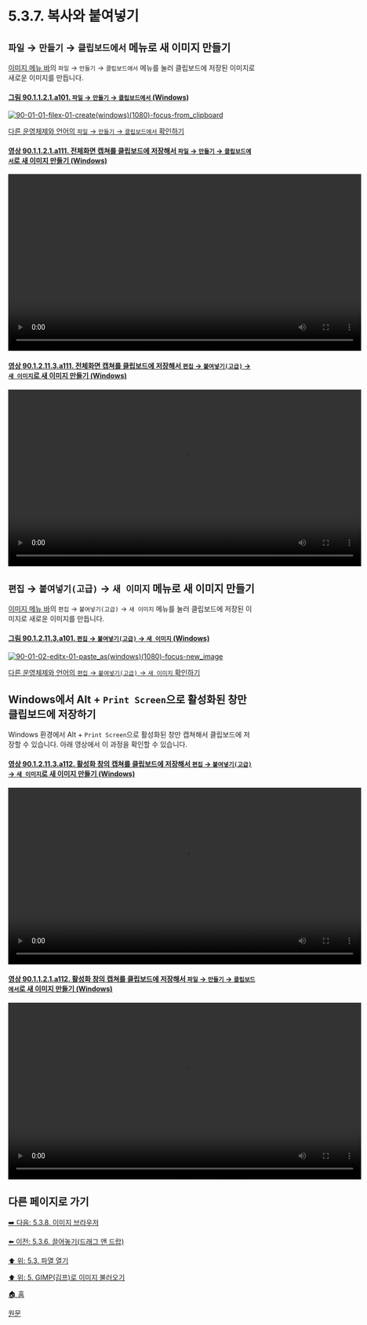 # 5.3.7. 복사와 붙여넣기
## `파일` → `만들기` → `클립보드에서` 메뉴로 새 이미지 만들기
[이미지 메뉴 바](./90-01-00-image-menu-bar.md)의 `파일` → `만들기` → `클립보드에서` 메뉴를 눌러 클립보드에 저장된 이미지로 새로운 이미지를 만듭니다.

#### [그림 90.1.1.2.1.a101. `파일` → `만들기` → `클립보드에서` (Windows)](https://wonder13662.github.io/gimp/2.10.36_ko/90-01-01-filex-02-createx-01-from_clipboard.html#%EA%B7%B8%EB%A6%BC-901121a101-%ED%8C%8C%EC%9D%BC--%EB%A7%8C%EB%93%A4%EA%B8%B0--%ED%81%B4%EB%A6%BD%EB%B3%B4%EB%93%9C%EC%97%90%EC%84%9C-windows)
[![90-01-01-filex-01-create(windows)(1080)-focus-from_clipboard](https://github.com/wonder13662/gimp/assets/15767104/6778a8af-f31a-452c-8b6b-a6f178c7bfcf)](https://wonder13662.github.io/gimp/2.10.36_ko/90-01-01-filex-02-createx-01-from_clipboard.html#%EA%B7%B8%EB%A6%BC-901121a101-%ED%8C%8C%EC%9D%BC--%EB%A7%8C%EB%93%A4%EA%B8%B0--%ED%81%B4%EB%A6%BD%EB%B3%B4%EB%93%9C%EC%97%90%EC%84%9C-windows)

[다른 운영체제와 언어의 `파일` → `만들기` → `클립보드에서` 확인하기](./90-01-01-filex-02-createx-01-from_clipboard.md)

#### [영상 90.1.1.2.1.a111. 전체화면 캡쳐를 클립보드에 저장해서 `파일` → `만들기` → `클립보드에서`로 새 이미지 만들기  (Windows)](https://wonder13662.github.io/gimp/2.10.36_ko/90-01-01-filex-02-createx-01-from_clipboard.html#%EC%98%81%EC%83%81-901121a111-%EC%A0%84%EC%B2%B4%ED%99%94%EB%A9%B4-%EC%BA%A1%EC%B3%90%EB%A5%BC-%ED%81%B4%EB%A6%BD%EB%B3%B4%EB%93%9C%EC%97%90-%EC%A0%80%EC%9E%A5%ED%95%B4%EC%84%9C-%ED%8C%8C%EC%9D%BC--%EB%A7%8C%EB%93%A4%EA%B8%B0--%ED%81%B4%EB%A6%BD%EB%B3%B4%EB%93%9C%EC%97%90%EC%84%9C%EB%A1%9C-%EC%83%88-%EC%9D%B4%EB%AF%B8%EC%A7%80-%EB%A7%8C%EB%93%A4%EA%B8%B0--windows)
<video controls="controls" width="720" src="https://github.com/wonder13662/gimp/assets/15767104/39d15a61-bd64-4bb8-a980-41207100f4f3"></video>

#### [영상 90.1.2.11.3.a111. 전체화면 캡쳐를 클립보드에 저장해서 `편집` → `붙여넣기(고급)` → `새 이미지`로 새 이미지 만들기 (Windows)](https://wonder13662.github.io/gimp/2.10.36_ko/90-01-02-editx-11-paste_asx-03-new_image.html#%EC%98%81%EC%83%81-9012113a111-%EC%A0%84%EC%B2%B4%ED%99%94%EB%A9%B4-%EC%BA%A1%EC%B3%90%EB%A5%BC-%ED%81%B4%EB%A6%BD%EB%B3%B4%EB%93%9C%EC%97%90-%EC%A0%80%EC%9E%A5%ED%95%B4%EC%84%9C-%ED%8E%B8%EC%A7%91--%EB%B6%99%EC%97%AC%EB%84%A3%EA%B8%B0%EA%B3%A0%EA%B8%89--%EC%83%88-%EC%9D%B4%EB%AF%B8%EC%A7%80%EB%A1%9C-%EC%83%88-%EC%9D%B4%EB%AF%B8%EC%A7%80-%EB%A7%8C%EB%93%A4%EA%B8%B0-windows)
<video controls="controls" width="720" src="https://github.com/wonder13662/gimp/assets/15767104/43c58bd8-aecd-4bb0-804e-459532ad2f88"></video>

## `편집` → `붙여넣기(고급)` → `새 이미지` 메뉴로 새 이미지 만들기
[이미지 메뉴 바](./90-01-00-image-menu-bar.md)의 `편집` → `붙여넣기(고급)` → `새 이미지` 메뉴를 눌러 클립보드에 저장된 이미지로 새로운 이미지를 만듭니다.

#### [그림 90.1.2.11.3.a101. `편집` → `붙여넣기(고급)` → `새 이미지` (Windows)](https://wonder13662.github.io/gimp/2.10.36_ko/90-01-02-editx-11-paste_asx-03-new_image.html#%EA%B7%B8%EB%A6%BC-9012113a101-%ED%8E%B8%EC%A7%91--%EB%B6%99%EC%97%AC%EB%84%A3%EA%B8%B0%EA%B3%A0%EA%B8%89--%EC%83%88-%EC%9D%B4%EB%AF%B8%EC%A7%80-windows)
[![90-01-02-editx-01-paste_as(windows)(1080)-focus-new_image](https://github.com/wonder13662/gimp/assets/15767104/df554206-b47d-4f48-ab03-03e3202bb3be)](https://wonder13662.github.io/gimp/2.10.36_ko/90-01-02-editx-11-paste_asx-03-new_image.html#%EA%B7%B8%EB%A6%BC-9012113a101-%ED%8E%B8%EC%A7%91--%EB%B6%99%EC%97%AC%EB%84%A3%EA%B8%B0%EA%B3%A0%EA%B8%89--%EC%83%88-%EC%9D%B4%EB%AF%B8%EC%A7%80-windows)

[다른 운영체제와 언어의 `편집` → `붙여넣기(고급)` → `새 이미지` 확인하기](./90-01-02-editx-11-paste_asx-03-new_image.md)

## Windows에서 Alt + `Print Screen`으로 활성화된 창만 클립보드에 저장하기
Windows 환경에서 Alt + `Print Screen`으로 활성화된 창만 캡쳐해서 클립보드에 저장할 수 있습니다. 아래 영상에서 이 과정을 확인할 수 있습니다.

#### [영상 90.1.2.11.3.a112. 활성화 창의 캡쳐를 클립보드에 저장해서 `편집` → `붙여넣기(고급)` → `새 이미지`로 새 이미지 만들기 (Windows)](https://wonder13662.github.io/gimp/2.10.36_ko/90-01-02-editx-11-paste_asx-03-new_image.html#%EC%98%81%EC%83%81-9012113a112-%ED%99%9C%EC%84%B1%ED%99%94-%EC%B0%BD%EC%9D%98-%EC%BA%A1%EC%B3%90%EB%A5%BC-%ED%81%B4%EB%A6%BD%EB%B3%B4%EB%93%9C%EC%97%90-%EC%A0%80%EC%9E%A5%ED%95%B4%EC%84%9C-%ED%8E%B8%EC%A7%91--%EB%B6%99%EC%97%AC%EB%84%A3%EA%B8%B0%EA%B3%A0%EA%B8%89--%EC%83%88-%EC%9D%B4%EB%AF%B8%EC%A7%80%EB%A1%9C-%EC%83%88-%EC%9D%B4%EB%AF%B8%EC%A7%80-%EB%A7%8C%EB%93%A4%EA%B8%B0-windows)
<video controls="controls" width="720" src="https://github.com/wonder13662/gimp/assets/15767104/eb716971-ba1b-4165-a99c-f028d83e9846"></video>

#### [영상 90.1.1.2.1.a112. 활성화 창의 캡쳐를 클립보드에 저장해서 `파일` → `만들기` → `클립보드에서`로 새 이미지 만들기  (Windows)](https://wonder13662.github.io/gimp/2.10.36_ko/90-01-01-filex-02-createx-01-from_clipboard.html#%EC%98%81%EC%83%81-901121a112-%ED%99%9C%EC%84%B1%ED%99%94-%EC%B0%BD%EC%9D%98-%EC%BA%A1%EC%B3%90%EB%A5%BC-%ED%81%B4%EB%A6%BD%EB%B3%B4%EB%93%9C%EC%97%90-%EC%A0%80%EC%9E%A5%ED%95%B4%EC%84%9C-%ED%8C%8C%EC%9D%BC--%EB%A7%8C%EB%93%A4%EA%B8%B0--%ED%81%B4%EB%A6%BD%EB%B3%B4%EB%93%9C%EC%97%90%EC%84%9C%EB%A1%9C-%EC%83%88-%EC%9D%B4%EB%AF%B8%EC%A7%80-%EB%A7%8C%EB%93%A4%EA%B8%B0--windows)
<video controls="controls" width="720" src="https://github.com/wonder13662/gimp/assets/15767104/ed2939d1-3b5f-4ba3-b86c-141bf376be1d"></video>

## 다른 페이지로 가기

[➡️ 다음: 5.3.8. 이미지 브라우저](./05-03-08-image-browser.md)

[⬅️ 이전: 5.3.6. 끌어놓기(드래그 앤 드랍)](./05-03-06-drag-and-drop.md)

[⬆️ 위: 5.3. 파열 열기](./05-03-00-opening-files.md)

[⬆️ 위: 5. GIMP(김프)로 이미지 불러오기](./05-00-getting-images-into-gimp.md)

[🏠 홈](./00-home.md)

[원문](https://docs.gimp.org/2.10/ko/gimp-using-open-copy-and-paste.html)